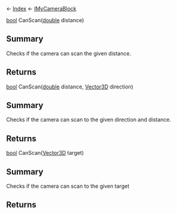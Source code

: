 ← [Index](Api-Index) ← [IMyCameraBlock](Sandbox.ModAPI.Ingame.IMyCameraBlock)

[bool](System.Boolean) CanScan([double](System.Double) distance)

## Summary

Checks if the camera can scan the given distance.

## Returns



[bool](System.Boolean) CanScan([double](System.Double) distance, [Vector3D](VRageMath.Vector3D) direction)

## Summary

Checks if the camera can scan to the given direction and distance.

## Returns



[bool](System.Boolean) CanScan([Vector3D](VRageMath.Vector3D) target)

## Summary

Checks if the camera can scan to the given target

## Returns




